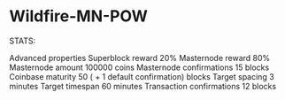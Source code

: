 # Wildfire-MN-POW

STATS:

Advanced properties
Superblock reward 	20%
Masternode reward 	80%
Masternode amount 	100000 coins
Masternode confirmations 	15 blocks
Coinbase maturity 	50 ( + 1 default confirmation) blocks
Target spacing 	3 minutes
Target timespan 	60 minutes
Transaction confirmations 	12 blocks




